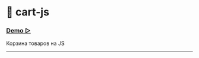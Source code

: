 # 📌 cart-js

### [Demo ▻](https://small-tasks.yuliyakalyukh.ru/cart-js/dist/index.html) 

Корзина товаров на JS



---